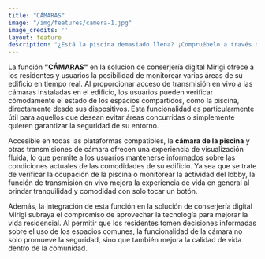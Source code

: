 ```yaml
---
title: "CÁMARAS"
image: "/img/features/camera-1.jpg"
image_credits: ''
layout: feature
description: "¿Está la piscina demasiado llena? ¡Compruébelo a través de la cámara de la piscina! La transmisión en vivo de las cámaras instaladas en el edificio está disponible en todas las plataformas compatibles."
---
```

La función **"CÁMARAS"** en la solución de conserjería digital Mirigi ofrece a los residentes y usuarios la posibilidad de monitorear varias áreas de su edificio en tiempo real. Al proporcionar acceso de transmisión en vivo a las cámaras instaladas en el edificio, los usuarios pueden verificar cómodamente el estado de los espacios compartidos, como la piscina, directamente desde sus dispositivos. Esta funcionalidad es particularmente útil para aquellos que desean evitar áreas concurridas o simplemente quieren garantizar la seguridad de su entorno.

Accesible en todas las plataformas compatibles, la **cámara de la piscina** y otras transmisiones de cámara ofrecen una experiencia de visualización fluida, lo que permite a los usuarios mantenerse informados sobre las condiciones actuales de las comodidades de su edificio. Ya sea que se trate de verificar la ocupación de la piscina o monitorear la actividad del lobby, la función de transmisión en vivo mejora la experiencia de vida en general al brindar tranquilidad y comodidad con solo tocar un botón.

Además, la integración de esta función en la solución de conserjería digital Mirigi subraya el compromiso de aprovechar la tecnología para mejorar la vida residencial. Al permitir que los residentes tomen decisiones informadas sobre el uso de los espacios comunes, la funcionalidad de la cámara no solo promueve la seguridad, sino que también mejora la calidad de vida dentro de la comunidad.





